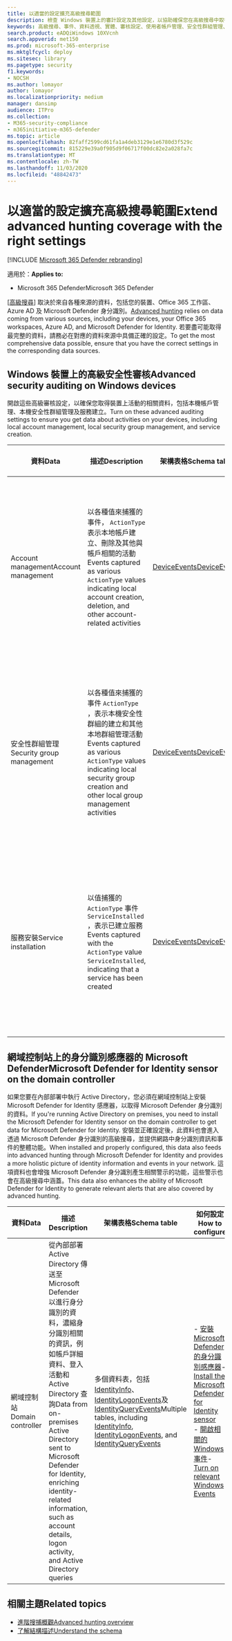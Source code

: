 ```yaml
---
title: 以適當的設定擴充高級搜尋範圍
description: 檢查 Windows 裝置上的審計設定及其他設定，以協助確保您在高級搜尋中取得最全面的資料
keywords: 高級搜尋、事件、資料透視、實體、審核設定、使用者帳戶管理、安全性群組管理、威脅搜尋、網路威脅搜尋、搜尋、查詢、遙測、Microsoft 365、Microsoft 威脅防護
search.product: eADQiWindows 10XVcnh
search.appverid: met150
ms.prod: microsoft-365-enterprise
ms.mktglfcycl: deploy
ms.sitesec: library
ms.pagetype: security
f1.keywords:
- NOCSH
ms.author: lomayor
author: lomayor
ms.localizationpriority: medium
manager: dansimp
audience: ITPro
ms.collection:
- M365-security-compliance
- m365initiative-m365-defender
ms.topic: article
ms.openlocfilehash: 82faff2599cd61fa1a4deb3129e1e6780d3f529c
ms.sourcegitcommit: 815229e39a0f905d9f06717f00dc82e2a028fa7c
ms.translationtype: MT
ms.contentlocale: zh-TW
ms.lasthandoff: 11/03/2020
ms.locfileid: "48842473"
---
```

# <a name="extend-advanced-hunting-coverage-with-the-right-settings"></a><span data-ttu-id="e861d-104">以適當的設定擴充高級搜尋範圍</span><span class="sxs-lookup"><span data-stu-id="e861d-104">Extend advanced hunting coverage with the right settings</span></span>

[!INCLUDE [Microsoft 365 Defender rebranding](../includes/microsoft-defender.md)]


<span data-ttu-id="e861d-105">適用於：</span><span class="sxs-lookup"><span data-stu-id="e861d-105">**Applies to:**</span></span>
- <span data-ttu-id="e861d-106">Microsoft 365 Defender</span><span class="sxs-lookup"><span data-stu-id="e861d-106">Microsoft 365 Defender</span></span>

<span data-ttu-id="e861d-107">[[高級搜尋](advanced-hunting-overview.md)] 取決於來自各種來源的資料，包括您的裝置、Office 365 工作區、Azure AD 及 Microsoft Defender 身分識別。</span><span class="sxs-lookup"><span data-stu-id="e861d-107">[Advanced hunting](advanced-hunting-overview.md) relies on data coming from various sources, including your devices, your Office 365 workspaces, Azure AD, and Microsoft Defender for Identity.</span></span> <span data-ttu-id="e861d-108">若要盡可能取得最完整的資料，請務必在對應的資料來源中具備正確的設定。</span><span class="sxs-lookup"><span data-stu-id="e861d-108">To get the most comprehensive data possible, ensure that you have the correct settings in the corresponding data sources.</span></span>

## <a name="advanced-security-auditing-on-windows-devices"></a><span data-ttu-id="e861d-109">Windows 裝置上的高級安全性審核</span><span class="sxs-lookup"><span data-stu-id="e861d-109">Advanced security auditing on Windows devices</span></span>
<span data-ttu-id="e861d-110">開啟這些高級審核設定，以確保您取得裝置上活動的相關資料，包括本機帳戶管理、本機安全性群組管理及服務建立。</span><span class="sxs-lookup"><span data-stu-id="e861d-110">Turn on these advanced auditing settings to ensure you get data about activities on your devices, including local account management, local security group management, and service creation.</span></span>

| <span data-ttu-id="e861d-111">資料</span><span class="sxs-lookup"><span data-stu-id="e861d-111">Data</span></span> | <span data-ttu-id="e861d-112">描述</span><span class="sxs-lookup"><span data-stu-id="e861d-112">Description</span></span> | <span data-ttu-id="e861d-113">架構表格</span><span class="sxs-lookup"><span data-stu-id="e861d-113">Schema table</span></span> | <span data-ttu-id="e861d-114">如何設定</span><span class="sxs-lookup"><span data-stu-id="e861d-114">How to configure</span></span> |
| --- | --- | --- | --- |
| <span data-ttu-id="e861d-115">Account management</span><span class="sxs-lookup"><span data-stu-id="e861d-115">Account management</span></span> | <span data-ttu-id="e861d-116">以各種值來捕獲的事件， `ActionType` 表示本地帳戶建立、刪除及其他與帳戶相關的活動</span><span class="sxs-lookup"><span data-stu-id="e861d-116">Events captured as various `ActionType` values indicating local account creation, deletion, and other account-related activities</span></span> | [<span data-ttu-id="e861d-117">DeviceEvents</span><span class="sxs-lookup"><span data-stu-id="e861d-117">DeviceEvents</span></span>](advanced-hunting-deviceevents-table.md) | <span data-ttu-id="e861d-118">-部署高級安全性審核原則： [審核使用者帳戶管理](https://docs.microsoft.com/windows/security/threat-protection/auditing/audit-user-account-management)</span><span class="sxs-lookup"><span data-stu-id="e861d-118">- Deploy an advanced security audit policy: [Audit User Account Management](https://docs.microsoft.com/windows/security/threat-protection/auditing/audit-user-account-management)</span></span><br> <span data-ttu-id="e861d-119">- [深入瞭解高級安全性審核原則](https://docs.microsoft.com/windows/security/threat-protection/auditing/advanced-security-auditing)</span><span class="sxs-lookup"><span data-stu-id="e861d-119">- [Learn about advanced security audit policies](https://docs.microsoft.com/windows/security/threat-protection/auditing/advanced-security-auditing)</span></span> |
| <span data-ttu-id="e861d-120">安全性群組管理</span><span class="sxs-lookup"><span data-stu-id="e861d-120">Security group management</span></span> | <span data-ttu-id="e861d-121">以各種值來捕獲的事件 `ActionType` ，表示本機安全性群組的建立和其他本地群組管理活動</span><span class="sxs-lookup"><span data-stu-id="e861d-121">Events captured as various `ActionType` values indicating local security group creation and other local group management activities</span></span> | [<span data-ttu-id="e861d-122">DeviceEvents</span><span class="sxs-lookup"><span data-stu-id="e861d-122">DeviceEvents</span></span>](advanced-hunting-deviceevents-table.md) | <span data-ttu-id="e861d-123">-部署高級安全性審核原則： [審核安全性群組管理](https://docs.microsoft.com/windows/security/threat-protection/auditing/audit-security-group-management)</span><span class="sxs-lookup"><span data-stu-id="e861d-123">- Deploy an advanced security audit policy: [Audit Security Group Management](https://docs.microsoft.com/windows/security/threat-protection/auditing/audit-security-group-management)</span></span><br> <span data-ttu-id="e861d-124">- [深入瞭解高級安全性審核原則](https://docs.microsoft.com/windows/security/threat-protection/auditing/advanced-security-auditing)</span><span class="sxs-lookup"><span data-stu-id="e861d-124">- [Learn about advanced security audit policies](https://docs.microsoft.com/windows/security/threat-protection/auditing/advanced-security-auditing)</span></span> |
| <span data-ttu-id="e861d-125">服務安裝</span><span class="sxs-lookup"><span data-stu-id="e861d-125">Service installation</span></span> | <span data-ttu-id="e861d-126">以值捕獲的 `ActionType` 事件 `ServiceInstalled` ，表示已建立服務</span><span class="sxs-lookup"><span data-stu-id="e861d-126">Events captured with the `ActionType` value `ServiceInstalled`, indicating that a service has been created</span></span> | [<span data-ttu-id="e861d-127">DeviceEvents</span><span class="sxs-lookup"><span data-stu-id="e861d-127">DeviceEvents</span></span>](advanced-hunting-deviceevents-table.md) | <span data-ttu-id="e861d-128">-部署高級安全性審核原則： [審核安全性系統擴充](https://docs.microsoft.com/windows/security/threat-protection/auditing/audit-security-system-extension)</span><span class="sxs-lookup"><span data-stu-id="e861d-128">- Deploy an advanced security audit policy: [Audit Security System Extension](https://docs.microsoft.com/windows/security/threat-protection/auditing/audit-security-system-extension)</span></span><br> <span data-ttu-id="e861d-129">- [深入瞭解高級安全性審核原則](https://docs.microsoft.com/windows/security/threat-protection/auditing/advanced-security-auditing)</span><span class="sxs-lookup"><span data-stu-id="e861d-129">- [Learn about advanced security audit policies](https://docs.microsoft.com/windows/security/threat-protection/auditing/advanced-security-auditing)</span></span> |

## <a name="microsoft-defender-for-identity-sensor-on-the-domain-controller"></a><span data-ttu-id="e861d-130">網域控制站上的身分識別感應器的 Microsoft Defender</span><span class="sxs-lookup"><span data-stu-id="e861d-130">Microsoft Defender for Identity sensor on the domain controller</span></span>
<span data-ttu-id="e861d-131">如果您要在內部部署中執行 Active Directory，您必須在網域控制站上安裝 Microsoft Defender for Identity 感應器，以取得 Microsoft Defender 身分識別的資料。</span><span class="sxs-lookup"><span data-stu-id="e861d-131">If you're running Active Directory on premises, you need to install the Microsoft Defender for Identity sensor on the domain controller to get data for Microsoft Defender for Identity.</span></span> <span data-ttu-id="e861d-132">安裝並正確設定後，此資料也會進入透過 Microsoft Defender 身分識別的高級搜尋，並提供網路中身分識別資訊和事件的整體功能。</span><span class="sxs-lookup"><span data-stu-id="e861d-132">When installed and properly configured, this data also feeds into advanced hunting through Microsoft Defender for Identity and provides a more holistic picture of identity information and events in your network.</span></span> <span data-ttu-id="e861d-133">這項資料也會增強 Microsoft Defender 身分識別產生相關警示的功能，這些警示也會在高級搜尋中涵蓋。</span><span class="sxs-lookup"><span data-stu-id="e861d-133">This data also enhances the ability of Microsoft Defender for Identity to generate relevant alerts that are also covered by advanced hunting.</span></span> 

| <span data-ttu-id="e861d-134">資料</span><span class="sxs-lookup"><span data-stu-id="e861d-134">Data</span></span> | <span data-ttu-id="e861d-135">描述</span><span class="sxs-lookup"><span data-stu-id="e861d-135">Description</span></span> | <span data-ttu-id="e861d-136">架構表格</span><span class="sxs-lookup"><span data-stu-id="e861d-136">Schema table</span></span> | <span data-ttu-id="e861d-137">如何設定</span><span class="sxs-lookup"><span data-stu-id="e861d-137">How to configure</span></span> |
| --- | --- | --- | --- |
| <span data-ttu-id="e861d-138">網域控制站</span><span class="sxs-lookup"><span data-stu-id="e861d-138">Domain controller</span></span> | <span data-ttu-id="e861d-139">從內部部署 Active Directory 傳送至 Microsoft Defender 以進行身分識別的資料，濃縮身分識別相關的資訊，例如帳戶詳細資料、登入活動和 Active Directory 查詢</span><span class="sxs-lookup"><span data-stu-id="e861d-139">Data from on-premises Active Directory sent to Microsoft Defender for Identity, enriching identity-related information, such as account details, logon activity, and Active Directory queries</span></span> | <span data-ttu-id="e861d-140">多個資料表，包括 [IdentityInfo](advanced-hunting-identityinfo-table.md)、 [IdentityLogonEvents](advanced-hunting-identitylogonevents-table.md)及 [IdentityQueryEvents](advanced-hunting-identityqueryevents-table.md)</span><span class="sxs-lookup"><span data-stu-id="e861d-140">Multiple tables, including [IdentityInfo](advanced-hunting-identityinfo-table.md), [IdentityLogonEvents](advanced-hunting-identitylogonevents-table.md), and [IdentityQueryEvents](advanced-hunting-identityqueryevents-table.md)</span></span>  | <span data-ttu-id="e861d-141">- [安裝 Microsoft Defender 的身分識別感應器](https://docs.microsoft.com/azure-advanced-threat-protection/install-atp-step4)</span><span class="sxs-lookup"><span data-stu-id="e861d-141">- [Install the Microsoft Defender for Identity sensor](https://docs.microsoft.com/azure-advanced-threat-protection/install-atp-step4)</span></span><br><span data-ttu-id="e861d-142">- [開啟相關的 Windows 事件](https://docs.microsoft.com/azure-advanced-threat-protection/configure-event-collection)</span><span class="sxs-lookup"><span data-stu-id="e861d-142">- [Turn on relevant Windows Events](https://docs.microsoft.com/azure-advanced-threat-protection/configure-event-collection)</span></span> |

## <a name="related-topics"></a><span data-ttu-id="e861d-143">相關主題</span><span class="sxs-lookup"><span data-stu-id="e861d-143">Related topics</span></span>
- [<span data-ttu-id="e861d-144">進階搜捕概觀</span><span class="sxs-lookup"><span data-stu-id="e861d-144">Advanced hunting overview</span></span>](advanced-hunting-overview.md)
- [<span data-ttu-id="e861d-145">了解結構描述</span><span class="sxs-lookup"><span data-stu-id="e861d-145">Understand the schema</span></span>](advanced-hunting-schema-tables.md)
